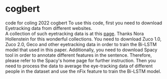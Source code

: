 # cogbert
code for coling 2022 cogbert
To use this code, first you need to download Eyetracking data from different websites.  
A collection of such eyetracking data is at this [page](https://github.com/norahollenstein/cognitiveNLP-dataCollection/wiki/). Thanks Nora Hollenstein for this wonderful collections. You need to download Zuco 1.0, Zuco 2.0, Geco and other eyetracking data in order to train the Bi-LSTM model that used in this paper.
Additionally, you need to download Spacy tool in order to annotate different features in the sentence. Therefore, please refer to the Spacy's home page for further instruction.
Then you need to process the data to average the eye-tracking data of different people in the dataset and use the nFix feature to train the Bi-LSTM model.
